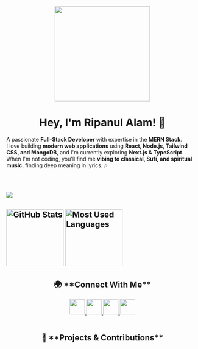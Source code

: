 <div align="center">
  <img height="250" src="https://i.ibb.co.com/Xf2v93Xw/facebook-cover-ai.png" />
</div>

<h1 align="center">Hey, I'm Ripanul Alam! 🚀</h1>

A passionate **Full-Stack Developer** with expertise in the **MERN Stack**.  
I love building **modern web applications** using **React, Node.js, Tailwind CSS, and MongoDB**, and I'm currently exploring **Next.js & TypeScript**.  
When I'm not coding, you'll find me **vibing to classical, Sufi, and spiritual music**, finding deep meaning in lyrics. 🎶  

<br>
<h2 align="center>🚀 **Tech Stack & Tools**</h2>
<div align="center">
  <img src="https://skillicons.dev/icons?i=html,css,js,react,nextjs,nodejs,express,mongodb,tailwind,bootstrap,typescript,figma,git,vercel,netlify" />
</div>
<br>
  <h2 align="center>📊 **GitHub Stats & Activity Graph**</h2>
<div align="center">
  <img src="https://github-readme-stats.vercel.app/api?username=RRDesignHub&show_icons=true&theme=radical" height="150" alt="GitHub Stats" />
  <img src="https://github-readme-stats.vercel.app/api/top-langs/?username=RRDesignHub&layout=compact&theme=radical" height="150" alt="Most Used Languages" />
</div>
<br>
<h2 align="center">🌍 **Connect With Me**</h2>
<div align="center"> 
  <a href="https://www.linkedin.com/in/ripanul-alam-ridoy-ab00652a6/" target="_blank"> <img src="https://skillicons.dev/icons?i=linkedin" width="40" /> </a> 
  <a href="https://x.com/RipanulR18324" target="_blank"> <img src="https://skillicons.dev/icons?i=twitter" width="40" /> </a>
  <a href="https://www.facebook.com/profile.php?id=61554680824041" target="_blank"> <img src="https://img.icons8.com/?size=100&id=118497&format=png&color=000000" width="40" /> </a> 
  <a href="mailto:ripanulalam8@gmail.com"> <img src="https://skillicons.dev/icons?i=gmail" width="40" /> </a> 
</div>
<br>
<h2 align="center">🚀 **Projects & Contributions**</h2>

  
  <br>  
<h2 align="center>🎵 **Vibes While Coding**</h2>
<p>🎧 Classical - Sufi - Spiritual Beats
"Deep words, deep meanings, and deep coding sessions."</p>

